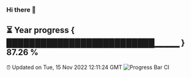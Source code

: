 ### Hi there 👋
⏳ Year progress { ██████████████████████████▁▁▁▁ } 87.26 %
---
⏰ Updated on Tue, 15 Nov 2022 12:11:24 GMT
![Progress Bar CI](https://github.com/Moyi321/Moyi321/workflows/Progress%20Bar%20CI/badge.svg)
